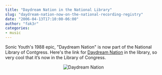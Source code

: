 ```yaml
---
title: "Daydream Nation in the National Library"
slug: "daydream-nation-now-on-the-national-recording-registry"
date: "2006-04-13T17:10:00-06:00"
author: "fak3r"
categories:
- music
---
```


Sonic Youth's 1988 epic, "Daydream Nation" is now part of the National Library of Contgress. Here's the link for [Daydream Nation](https://www.loc.gov/programs/static/national-recording-preservation-board/documents/daydream%20nation.pdf) in the library, so very cool that it’s now in the Library of Congress.

<div align="center"><img src="/2006/daydream-nation.jpg" alt="Daydream Nation"></div>

